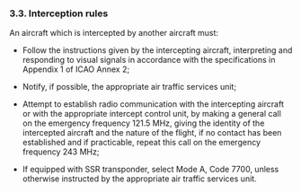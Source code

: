 ### **3.3. Interception rules**

An aircraft which is intercepted by another aircraft must: 

- Follow the instructions given by the intercepting aircraft, interpreting and responding to visual signals in accordance with the specifications in Appendix 1 of ICAO Annex 2;

- Notify, if possible, the appropriate air traffic services unit;

- Attempt to establish radio communication with the intercepting aircraft or with the appropriate intercept control unit, by making a general call on the emergency frequency 121.5 MHz, giving the identity of the intercepted aircraft and the nature of the flight, if no contact has been established and if practicable, repeat this call on the emergency frequency 243 MHz;

- If equipped with SSR transponder, select Mode A, Code 7700, unless otherwise instructed by the appropriate air traffic services unit.



